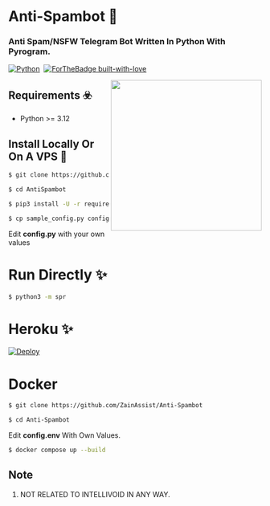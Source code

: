 # Anti-Spambot 🚫
### Anti Spam/NSFW Telegram Bot Written In Python With Pyrogram.


[![Python](http://forthebadge.com/images/badges/made-with-python.svg)](https://python.org)&nbsp;
[![ForTheBadge built-with-love](http://ForTheBadge.com/images/badges/built-with-love.svg)](https://GitHub.com/ZainAssist/)


<img src="https://graph.org/file/aba018da84afd30749d14-a0a9c634cab5daadba.jpg" width="300" align="right">


## Requirements ☣️

- Python >= 3.12


## Install Locally Or On A VPS 💠

```sh
$ git clone https://github.com/ZainAssist/Anti-Spambot

$ cd AntiSpambot

$ pip3 install -U -r requirements.txt

$ cp sample_config.py config.py
```
Edit **config.py** with your own values

# Run Directly ✨
```sh
$ python3 -m spr
```

# Heroku ✨

[![Deploy](https://www.herokucdn.com/deploy/button.svg)](https://heroku.com/deploy?template=https://github.com/ZainAssist/Anti-Spambot/)

# Docker

```sh
$ git clone https://github.com/ZainAssist/Anti-Spambot

$ cd Anti-Spambot
```

Edit **config.env** With Own Values.

```sh
$ docker compose up --build
```

## Note

1. NOT RELATED TO INTELLIVOID IN ANY WAY.
